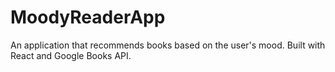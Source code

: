 # MoodyReaderApp

An application that recommends books based on the user's mood. Built with React and Google Books API. 